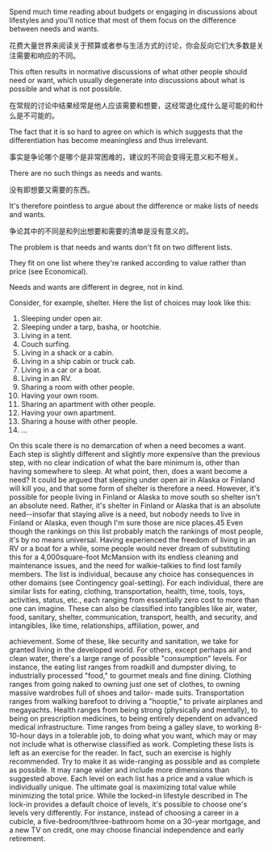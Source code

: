 Spend much time reading about budgets or engaging in discussions about
lifestyles and you'll notice that most of them focus on the difference between
needs  and  wants.  

花费大量世界来阅读关于预算或者参与生活方式的讨论，你会反向它们大多数是关注需要和响应的不同。

This  often  results  in  normative  discussions  of  what  other
people  should  need  or  want,  which  usually  degenerate  into  discussions  about
what is possible and what is not possible.

在常规的讨论中结果经常是他人应该需要和想要，这经常退化成什么是可能的和什么是不可能的。

The  fact  that  it  is  so  hard  to  agree  on  which  is  which  suggests  that  the
differentiation has become meaningless and thus irrelevant.

事实是争论哪个是哪个是非常困难的，建议的不同会变得无意义和不相关。

There are no such things as needs and wants.

没有即想要又需要的东西。

It's therefore pointless to argue about the difference or make lists of needs
and wants. 

争论其中的不同是和列出想要和需要的清单是没有意义的。

The problem is that needs and wants don't fit on two different lists.



They fit on one list where they're ranked according to value rather than price (see
Economical).



 Needs and wants are different in degree, not in kind.

Consider, for example, shelter. Here the list of choices may look like this:
1.  Sleeping under open air.
2.  Sleeping under a tarp, basha, or hootchie.
3.  Living in a tent.
4.  Couch surfing.
5.  Living in a shack or a cabin.
6.  Living in a ship cabin or truck cab.
7.  Living in a car or a boat.
8.  Living in an RV.
9.  Sharing a room with other people.
10.  Having your own room.
11.  Sharing an apartment with other people.
12.  Having your own apartment.
13.  Sharing a house with other people.
14.  ...

On this scale there is no demarcation of when a need becomes a want. Each
step is slightly different and slightly more expensive than the previous step, with
no clear indication of what the bare minimum is, other than having somewhere
to sleep. At what point, then, does a want become a need?
It could be argued that sleeping under open air in Alaska or Finland will kill
you, and that some form of shelter is therefore a need. However, it's possible for
people living in Finland or Alaska to move south so shelter isn't an absolute
need. Rather, it's shelter in Finland or Alaska that is an absolute need--insofar
that staying alive is a need, but nobody needs to live in Finland or Alaska, even
though I'm sure those are nice places.45
Even though the rankings on this list probably match the rankings of most
people, it's by no means universal. Having experienced the freedom of living in
an RV or a boat for a while, some people would never dream of substituting this
for a 4,000square-foot McMansion with its endless cleaning and maintenance
issues, and the need for walkie-talkies to find lost family members. The list is
individual,  because  any  choice  has  consequences  in  other  domains  (see
Contingency goal-setting).
For each individual, there are similar lists for eating, clothing, transportation,
health, time, tools, toys, activities, status, etc., each ranging from essentially zero
cost to more than one can imagine. These can also be classified into tangibles
like  air,  water,  food,  sanitary,  shelter,  communication,  transport,  health,  and
security,  and  intangibles,  like  time,  relationships,  affiliation,  power,  and

achievement. Some of these, like security and sanitation, we take for granted
living in the developed world. For others, except perhaps air and clean water,
there's a large range of possible "consumption" levels. For instance, the eating
list ranges from roadkill and dumpster diving, to industrially processed "food,"
to gourmet meals and fine dining. Clothing ranges from going naked to owning
just one set of clothes, to owning massive wardrobes full of shoes and tailor-
made suits. Transportation ranges from walking barefoot to driving a "hooptie,"
to private airplanes and megayachts. Health ranges from being strong (physically
and mentally), to being on prescription medicines, to being entirely dependent
on advanced medical infrastructure. Time ranges from being a galley slave, to
working 8-10-hour days in a tolerable job, to doing what you want, which may
or may not include what is otherwise classified as work.
Completing these lists is left as an exercise for the reader. In fact, such an
exercise is highly recommended. Try to make it as wide-ranging as possible and
as complete as possible. It may range wider and include more dimensions than
suggested above.
Each level on each list has a price and a value which is individually unique.
The ultimate goal is maximizing total value while minimizing the total price.
While the locked-in lifestyle described in The lock-in provides a default choice
of  levels,  it's  possible  to  choose  one's  levels  very  differently.  For  instance,
instead of choosing a career in a cubicle, a five-bedroom/three-bathroom home
on  a  30-year  mortgage,  and  a  new  TV  on  credit,  one  may  choose  financial
independence and early retirement.
